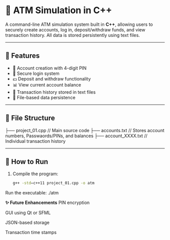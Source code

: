 # 🏦 ATM Simulation in C++

A command-line ATM simulation system built in **C++**, allowing users to securely create accounts, log in, deposit/withdraw funds, and view transaction history. All data is stored persistently using text files.

---

## 🔧 Features

- 👤 Account creation with 4-digit PIN
- 🔐 Secure login system
- 💵 Deposit and withdraw functionality
- 📊 View current account balance
- 📜 Transaction history stored in text files
- 💾 File-based data persistence

---

## 📁 File Structure

├── project_01.cpp // Main source code
├── accounts.txt // Stores account numbers, Passwaords/PINs, and balances
├── account_XXXX.txt // Individual transaction history

---

## 🚀 How to Run

1. Compile the program:
   ```bash
   g++ -std=c++11 project_01.cpp -o atm

Run the executable:
  ./atm

**✨ Future Enhancements**
  PIN encryption
  
  GUI using Qt or SFML
  
  JSON-based storage
  
  Transaction time stamps

